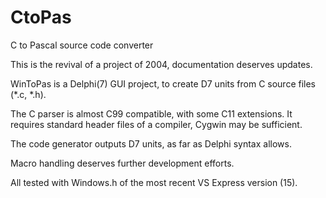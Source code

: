 # CtoPas
C to Pascal source code converter

This is the revival of a project of 2004, documentation deserves updates.

WinToPas is a Delphi(7) GUI project, to create D7 units from C source files (*.c, *.h). 

The C parser is almost C99 compatible, with some C11 extensions. It requires standard header files of a compiler, Cygwin may be sufficient.

The code generator outputs D7 units, as far as Delphi syntax allows.

Macro handling deserves further development efforts.

All tested with Windows.h of the most recent VS Express version (15).
